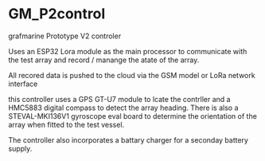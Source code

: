 # GM_P2control

grafmarine Prototype V2 controler

Uses an ESP32 Lora module as the main processor to communicate with the test array and record / manange the atate of the array.

All recored data is pushed to the cloud via the GSM model or LoRa network interface

this controller uses a GPS GT-U7 module to lcate the contrller and a HMC5883 digital compass to detect the array heading. There is also a STEVAL-MKI136V1 gyroscope eval board to determine the orientation of the array when fitted to the test vessel.

The controller also incorporates a battary charger for a seconday battery supply.

